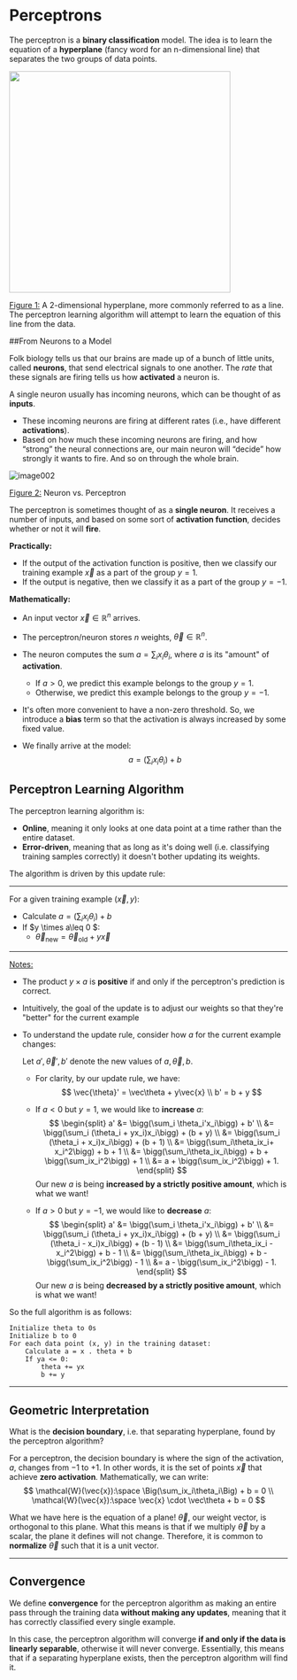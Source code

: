 # Perceptrons

The perceptron is a **binary classification** model. The idea is to learn the equation of a **hyperplane** (fancy word for an n-dimensional line) that separates the two groups of data points.

<img src="/Users/ktan/Desktop/Screen Shot 2019-01-30 at 4.22.22 PM.png" width=400px>

<u>Figure 1:</u> A 2-dimensional hyperplane, more commonly referred to as a line. The perceptron learning algorithm will attempt to learn the equation of this line from the data.

##From Neurons to a Model

Folk biology tells us that our brains are made up of a bunch of little units, called **neurons**, that send electrical signals to one another. The *rate* that these signals are firing tells us how **activated** a neuron is. 

A single neuron usually has incoming neurons, which can be thought of as **inputs**. 

- These incoming neurons are firing at different rates (i.e., have different **activations**). 
- Based on how much these incoming neurons are firing, and how “strong” the neural connections are, our main neuron will “decide” how strongly it wants to fire. And so on through the whole brain.

![image002](/Users/ktan/Downloads/image002.jpg)

<u>Figure 2:</u> Neuron vs. Perceptron

The perceptron is sometimes thought of as a **single neuron**. It receives a number of inputs, and based on some sort of **activation function**, decides whether or not it will **fire**. 

**Practically:**

- If the output of the activation function is positive, then we classify our training example $\vec{x}​$ as a part of the group $y = 1​$.
- If the output is negative, then we classify it as a part of the group $y = -1 ​$.

**Mathematically:**

- An input vector $\vec{x} \in \mathbb{R}^n$ arrives.
- The perceptron/neuron stores $n$ weights, $\vec\theta \in \mathbb{R}^n$.
- The neuron computes the sum $a = \sum_i x_i \theta_i$, where $a$ is its "amount" of **activation**.
  - If $a > 0$, we predict this example belongs to the group $y=1$.
  - Otherwise, we predict this example belongs to the group $y = -1$.

- It's often more convenient to have a non-zero threshold. So, we introduce a **bias** term so that the activation is always increased by some fixed value.

- We finally arrive at the model:
  $$
  a = \bigg(\sum_ix_i\theta_i\bigg) + b
  $$

## Perceptron Learning Algorithm

The perceptron learning algorithm is: 

- **Online**, meaning it only looks at one data point at a time rather than the entire dataset. 
- **Error-driven**, meaning that as long as it's doing well (i.e. classifying training samples correctly) it doesn't bother updating its weights.

The algorithm is driven by this update rule:

---

For a given training example $(\vec{x}, y)$:

- Calculate $a = \Big(\sum_ix_i\theta_i\Big) + b​$
- If $y \times a\leq 0 $:
  - $\vec{\theta}_{\text{new}} = \vec{\theta}_{\text{old}} + y\vec{x}$  

---

<u>Notes:</u>

- The product $y \times a$ is **positive** if and only if the perceptron's prediction is correct.

- Intuitively, the goal of the update is to adjust our weights so that they're "better" for the current example

- To understand the update rule, consider how $a$ for the current example changes:

  Let $a', \vec\theta', b'$ denote the new values of $a, \vec\theta, b.$

  - For clarity, by our update rule, we have:
    $$
    \vec{\theta}' = \vec\theta + y\vec{x} \\
    b' = b + y
    $$

  - If $a < 0$ but $y = 1$, we would like to **increase** $a$:
    $$
    \begin{split}
    	a' &= \bigg(\sum_i \theta_i'x_i\bigg) + b' \\
    	&= \bigg(\sum_i (\theta_i + yx_i)x_i\bigg) + (b + y) \\
    	&= \bigg(\sum_i (\theta_i + x_i)x_i\bigg) + (b + 1) \\
    	&= \bigg(\sum_i\theta_ix_i+ x_i^2\bigg) + b + 1 \\
    	&= \bigg(\sum_i\theta_ix_i\bigg) + b + \bigg(\sum_ix_i^2\bigg) + 1 \\
    	&= a + \bigg(\sum_ix_i^2\bigg) + 1.
    \end{split}
    $$
    Our new $a$ is being **increased by a strictly positive amount**, which is what we want!

  - If $a > 0$ but $y = -1$, we would like to **decrease** $a$:
    $$
    \begin{split}
    	a' &= \bigg(\sum_i \theta_i'x_i\bigg) + b' \\
    	&= \bigg(\sum_i (\theta_i + yx_i)x_i\bigg) + (b + y) \\
    	&= \bigg(\sum_i (\theta_i - x_i)x_i\bigg) + (b - 1) \\
    	&= \bigg(\sum_i\theta_ix_i - x_i^2\bigg) + b - 1 \\
    	&= \bigg(\sum_i\theta_ix_i\bigg) + b - \bigg(\sum_ix_i^2\bigg) - 1 \\
    	&= a - \bigg(\sum_ix_i^2\bigg) - 1.
    \end{split}
    $$
    Our new $a$ is being **decreased by a strictly positive amount**, which is what we want!

So the full algorithm is as follows:

```
Initialize theta to 0s
Initialize b to 0
For each data point (x, y) in the training dataset:
    Calculate a = x . theta + b
    If ya <= 0:
        theta += yx
        b += y
```

---

## Geometric Interpretation

What is the **decision boundary**, i.e. that separating hyperplane, found by the perceptron algorithm?

For a perceptron, the decision boundary is where the sign of the activation, $a$, changes from $-1$ to $+1$. In other words, it is the set of points $\vec{x}$ that achieve **zero activation**. Mathematically, we can write:
$$
\mathcal{W}(\vec{x}):\space \Big(\sum_ix_i\theta_i\Big) + b = 0 \\
\mathcal{W}(\vec{x}):\space \vec{x} \cdot \vec\theta + b = 0
$$

What we have here is the equation of a plane! $\vec\theta$, our weight vector, is orthogonal to this plane. What this means is that if we multiply $\vec\theta$ by a scalar, the plane it defines will not change. Therefore, it is common to **normalize** $\vec\theta$ such that it is a unit vector.

---

## Convergence

We define **convergence** for the perceptron algorithm as making an entire pass through the training data **without making any updates**, meaning that it has correctly classified every single example.

In this case, the perceptron algorithm will converge **if and only if the data is linearly separable**, otherwise it will never converge. Essentially, this means that if a separating hyperplane exists, then the perceptron algorithm will find it.